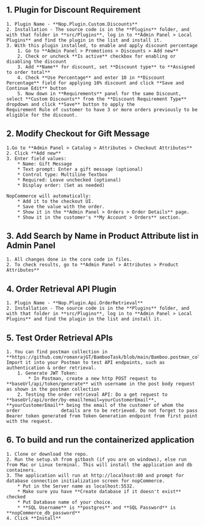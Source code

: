 ## 1. Plugin for Discount Requirement
    1. Plugin Name - **Nop.Plugin.Custom.Discounts**
    2. Installation - The source code is in the **Plugins** folder, and with that folder in **src/Plugins**, log in to **Admin Panel > Local Plugins** and find the plugin in the list and install it.
    3. With this plugin installed, to enable and apply discount percentage
        1. Go to **Admin Panel > Promotions > Discounts > Add new**
        2. Check or uncheck **Is active** checkbox for enabling or disabling the discount
        3. Add **Name** for discount, set **Discount type** to **Assigned to order total**
        4. Check **Use Percentage** and enter 10 in **Discount Percentage** field for applying 10% discount and click **Save and Continue Edit** button
        5. Now down in **Requirements** panel for the same Discount, select **Custom Discounts** from the **Discount Requirement Type** dropdown and click **Save** button to apply the                       Requirement Rule of customer to have 3 or more orders previously to be eligible for the discount.

## 2. Modify Checkout for Gift Message
    1.Go to **Admin Panel > Catalog > Attributes > Checkout Attributes**
    2. Click **Add new**
    3. Enter field values:
        * Name: Gift Message
        * Text prompt: Enter a gift message (optional)
        * Control type: Multiline Textbox
        * Required: Leave unchecked (optional)
        * Display order: (Set as needed)

    NopCommerce will automatically:
        * Add it to the checkout UI.
        * Save the value with the order.
        * Show it in the **Admin Panel > Orders > Order Details** page.
        * Show it in the customer's **My Account > Orders** section.


## 3. Add Search by Name in Product Attribute list in Admin Panel
    1. All changes done in the core code in files.
    2. To check results, go to **Admin Panel > Attributes > Product Attributes**


## 4. Order Retrieval API Plugin
    1. Plugin Name - **Nop.Plugin.Api.OrderRetrieval**
    2. Installation - The source code is in the **Plugins** folder, and with that folder in **src/Plugins**, log in to **Admin Panel > Local Plugins** and find the plugin in the list and install it. 

## 5. Test Order Retrieval APIs
    1. You can find postman collection in **https://github.com/romanrajGT/BambooTask/blob/main/Bamboo.postman_collection.json** Import it into your Postman to test API endpoints, such as authentication & order retrieval. 
        1. Generate JWT Token:
            * In Postman, create a new http POST request to **baseUrl/api/token/generate** with username in the post body request as shown in the postman collection
        2. Testing the order retrieval API: Do a get request to **baseUrl/api/order/by-email?email=yourCustomerEmail**, **yourCustomerEmail** being the email of the customer of whom the order               details are to be retrieved. Do not forget to pass Bearer token generated from Token Generation endpoint from first point with the request. 

## 6. To build and run the containerized application
    1. Clone or download the repo.
    2. Run the setup.sh from gitbash (if you are on windows), else run from Mac or Linux terminal. This will install the application and db containers.
    3. The application will run at http://localhost:80 and prompt for database connection initialization screen for nopCommerce.
        * Put in the Server name as localhost:5532.
        * Make sure you have **Create database if it doesn't exist** checked
        * Put Database name of your choice.
        * **SQL Username** is **postgres** and **SQL Password** is **nopCommerce_db_password**
    4. Click **Install**

